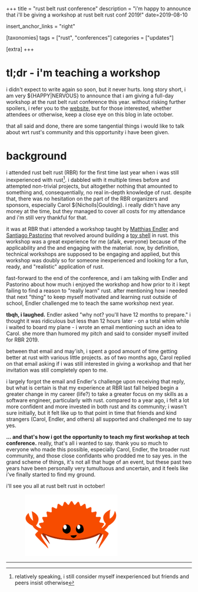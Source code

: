 +++
title = "rust belt rust conference"
description = "i'm happy to announce that i'll be giving a workshop at rust belt rust conf 2019!"
date=2019-08-10

insert_anchor_links = "right"

[taxonomies]
tags = ["rust", "conferences"]
categories = ["updates"]

[extra]
+++

# tl;dr - i'm teaching a workshop

i didn't expect to write again so soon, but it never hurts. long story short, i
am very ${HAPPY|NERVOUS} to announce that i am giving a full-day workshop at
the rust belt rust conference this year. without risking further spoilers, i
refer you to the [ website](https://www.rust-belt-rust.com/sessions/#lisp), but
for those interested, whether attendees or otherwise, keep a close eye on this
blog in late october.

that all said and done, there are some tangential things i would like to talk
about wrt rust's community and this opportunity i have been given.

# background

i attended rust belt rust (RBR) for the first time last year when i was still
inexperienced with rust[^1]. i dabbled with it multiple times before and
attempted non-trivial projects, but altogether nothing that amounted to
something and, consequentially, no real in-depth knowledge of rust. despite
that, there was no hesitation on the part of the RBR organizers and sponsors,
especially Carol ${Nicholls|Goulding}. i really didn't have any money at the
time, but they managed to cover all costs for my attendance and i'm still very
thankful for that.

it was at RBR that i attended a workshop taught by [Matthias
Endler](https://matthias-endler.de/) and [Santiago
Pastorino](https://santiagopastorino.com/) that revolved around building a [toy
shell](http://conf2018.rust-belt-rust.com/sessions/#shell) in rust. this
workshop was a great experience for me (afaik, everyone) because of the
applicability and the and engaging with the material. now, by definition,
technical workshops are supposed to be engaging and applied, but this workshop
was doubly so for someone inexperienced and looking for a fun, ready, and
"realistic" application of rust.

fast-forward to the end of the conference, and i am talking with Endler and
Pastorino about how much i enjoyed the workshop and how prior to it i kept
failing to find a reason to "really learn" rust. after mentioning how i needed
that next "thing" to keep myself motivated and learning rust outside of school,
Endler challenged me to teach the same workshop next year. 

**tbqh, i laughed.** Endler asked "why not?  you'll have 12 months to prepare."
i thought it was ridiculous but less than 12 hours later - on a total whim while
i waited to board my plane - i wrote an email mentioning such an idea to
Carol. she more than humored my pitch and said to consider myself invited for
RBR 2019.

between that email and may'ish, i spent a good amount of time getting better at
rust with various little projects. as of two months ago, Carol replied on that email asking if
i was still interested in giving a workshop and that her invitation was still
completely open to me.

i largely forgot the email and Endler's challenge upon receiving that reply,
but what is certain is that my experience at RBR last fall helped begin a
greater change in my career (life?) to take a greater focus on my skills as a
software engineer, particularly with rust. compared to a year ago, i felt a lot
more confident and more invested in both rust and its community; i wasn't sure
initially, but it felt like up to that point in time that friends and kind
strangers (Carol, Endler, and others) all supported and challenged me to say
yes.

**... and that's how i got the opportunity to teach my first workshop at tech
conference.** really, that's all i wanted to say. thank you so much to everyone
who made this possible, especially Carol, Endler, the broader rust community,
and those close confidants who prodded me to say yes. in the grand scheme of
things, it's not all that huge of an event, but these past two years have been
personally very tumultuous and uncertain, and it feels like i've finally
started to find my ground.

i'll see you all at rust belt rust in october!

<div style="max-width: 50%; margin: 0 auto 0 10%;">
    <a href="https://rustacean.net/"><img src="ferris-happy-rustacean.svg" alt="ferris the crab"></a>
</div>

---

[^1]: relatively speaking, i still consider myself inexperienced but friends and peers insist otherwise 

